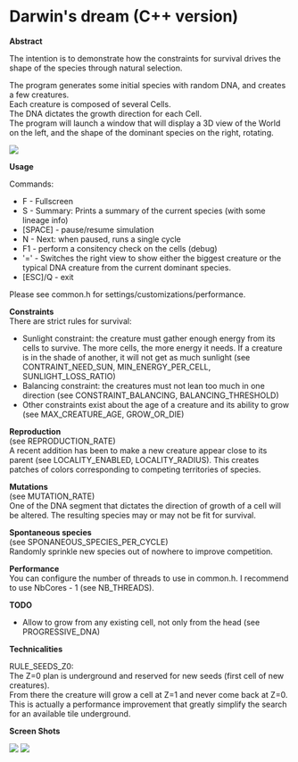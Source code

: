 Darwin's dream (C++ version)
=================

<b>Abstract</b><br/>

The intention is to demonstrate how the constraints for survival drives the shape of the species through natural selection.

The program generates some initial species with random DNA, and creates a few creatures.<br/>
Each creature is composed of several Cells.<br/>
The DNA dictates the growth direction for each Cell.<br/>
The program will launch a window that will display a 3D view of the World on the left, and the shape of the dominant species on the right, rotating.

![](https://raw.github.com/benji/darwins-dream-cpp/master/docs/screenshot-4.png)

<b>Usage</b><br/>

Commands:
  * F - Fullscreen
  * S - Summary: Prints a summary of the current species (with some lineage info)
  * [SPACE] - pause/resume simulation
  * N - Next: when paused, runs a single cycle
  * F1 - perform a consitency check on the cells (debug)
  * '=' - Switches the right view to show either the biggest creature or the typical DNA creature from the current dominant species.
  * [ESC]/Q - exit

Please see common.h for settings/customizations/performance.

<b>Constraints</b><br/>
There are strict rules for survival:
  * Sunlight constraint: the creature must gather enough energy from its cells to survive. The more cells, the more energy it needs. If a creature is in the shade of another, it will not get as much sunlight (see CONTRAINT_NEED_SUN, MIN_ENERGY_PER_CELL, SUNLIGHT_LOSS_RATIO)
  * Balancing constraint: the creatures must not lean too much in one direction (see CONSTRAINT_BALANCING, BALANCING_THRESHOLD)
  * Other constraints exist about the age of a creature and its ability to grow (see MAX_CREATURE_AGE, GROW_OR_DIE)

<b>Reproduction</b><br/>
(see REPRODUCTION_RATE)<br/>
A recent addition has been to make a new creature appear close to its parent (see LOCALITY_ENABLED, LOCALITY_RADIUS). This creates patches of colors corresponding to competing territories of species.

<b>Mutations</b><br/>
(see MUTATION_RATE)<br/>
One of the DNA segment that dictates the direction of growth of a cell will be altered. The resulting species may or may not be fit for survival.

<b>Spontaneous species</b><br/>
(see SPONANEOUS_SPECIES_PER_CYCLE)<br/>
Randomly sprinkle new species out of nowhere to improve competition.

<b>Performance</b><br/>
You can configure the number of threads to use in common.h. I recommend to use NbCores - 1 (see NB_THREADS).

<b>TODO</b><br/>
- Allow to grow from any existing cell, not only from the head (see PROGRESSIVE_DNA)

<b>Technicalities</b><br/>

RULE_SEEDS_Z0:<br/>
The Z=0 plan is underground and reserved for new seeds (first cell of new creatures).<br/>
From there the creature will grow a cell at Z=1 and never come back at Z=0.<br/>
This is actually a performance improvement that greatly simplify the search for an available tile underground.

<b>Screen Shots</b><br/>

![](https://raw.github.com/benji/darwins-dream-cpp/master/docs/screenshot-1.png)
![](https://raw.github.com/benji/darwins-dream-cpp/master/docs/screenshot-3.png)